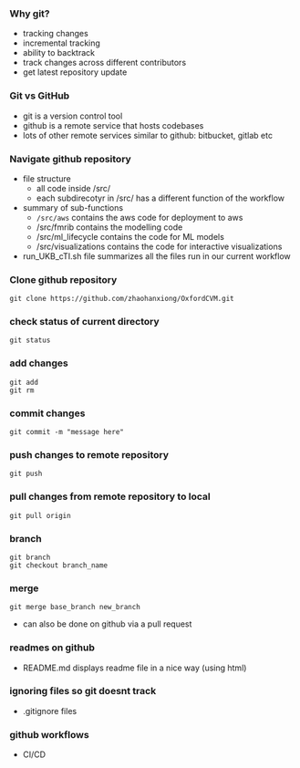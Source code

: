 ### Why git?
- tracking changes
- incremental tracking
- ability to backtrack
- track changes across different contributors
- get latest repository update

### Git vs GitHub
- git is a version control tool
- github is a remote service that hosts codebases
- lots of other remote services similar to github: bitbucket, gitlab etc

### Navigate github repository
- file structure
	- all code inside /src/
	- each subdirecotyr in /src/ has a different function of the workflow
- summary of sub-functions
	- ```/src/aws``` contains the aws code for deployment to aws
	- /src/fmrib contains the modelling code
	- /src/ml_lifecycle contains the code for ML models
	- /src/visualizations contains the code for interactive visualizations
- run_UKB_cTI.sh file summarizes all the files run in our current workflow

### Clone github repository
```
git clone https://github.com/zhaohanxiong/OxfordCVM.git
```

### check status of current directory
```
git status
```

### add changes
```
git add
git rm
```

### commit changes
```
git commit -m "message here"
```

### push changes to remote repository
```
git push
```

### pull changes from remote repository to local
```
git pull origin
```

### branch
```
git branch
git checkout branch_name
```

### merge
```
git merge base_branch new_branch
```

- can also be done on github via a pull request

### readmes on github
- README.md displays readme file in a nice way (using html)

### ignoring files so git doesnt track
- .gitignore files

### github workflows
- CI/CD
